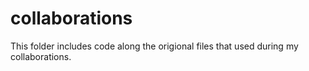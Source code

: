 # collaborations

This folder includes code along the origional files that used during my collaborations.
